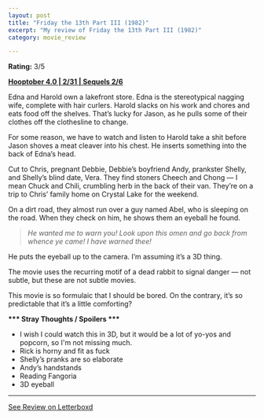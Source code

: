 ```yaml
---
layout: post
title: "Friday the 13th Part III (1982)"
excerpt: "My review of Friday the 13th Part III (1982)"
category: movie_review

---
```


**Rating:** 3/5

<b><a href="https://boxd.it/pRNg0/detail">Hooptober 4.0 | 2/31 | Sequels 2/6</a></b>

Edna and Harold own a lakefront store. Edna is the stereotypical nagging wife, complete with hair curlers. Harold slacks on his work and chores and eats food off the shelves. That’s lucky for Jason, as he pulls some of their clothes off the clothesline to change.

For some reason, we have to watch and listen to Harold take a shit before Jason shoves a meat cleaver into his chest. He inserts something into the back of Edna’s head.

Cut to Chris, pregnant Debbie, Debbie’s boyfriend Andy, prankster Shelly, and Shelly’s blind date, Vera. They find stoners Cheech and Chong — I mean Chuck and Chili, crumbling herb in the back of their van. They’re on a trip to Chris’ family home on Crystal Lake for the weekend.

On a dirt road, they almost run over a guy named Abel, who is sleeping on the road. When they check on him, he shows them an eyeball he found.

<blockquote><i>He wanted me to warn you! Look upon this omen and go back from whence ye came! I have warned thee!</i></blockquote>

He puts the eyeball up to the camera. I’m assuming it’s a 3D thing.

The movie uses the recurring motif of a dead rabbit to signal danger — not subtle, but these are not subtle movies.

This movie is so formulaic that I should be bored. On the contrary, it’s so predictable that it’s a little comforting?


<b>*** Stray Thoughts / Spoilers ***</b>
* I wish I could watch this in 3D, but it would be a lot of yo-yos and popcorn, so I'm not missing much.
* Rick is horny and fit as fuck
* Shelly’s pranks are so elaborate
* Andy’s handstands
* Reading Fangoria
* 3D eyeball



<hr>

[See Review on Letterboxd](https://boxd.it/6osQpH)
